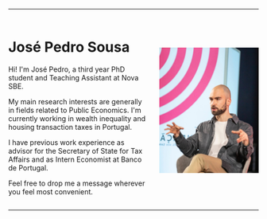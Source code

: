 
---

<div style="display: flex; align-items: center; justify-content: space-between; margin-top: 20px;">
  
  <!-- Left column: text -->
  <div style="flex: 1; padding-right: 20px;">
    <h1>José Pedro Sousa</h1>
    <p> Hi! I'm José Pedro, a third year PhD student and Teaching Assistant at Nova SBE.  <p>
     <p> My main research interests are generally in fields related to Public Economics. I'm currently working in wealth inequality and housing transaction taxes in Portugal.  <p>
I have previous work experience as advisor for the Secretary of State for Tax Affairs and as Intern Economist at Banco de Portugal.  <p>
    <p>  Feel free to drop me a message wherever you feel most convenient. </p>
  </div>

  <!-- Right column: photo -->
  <div>
    <img src="/assets/img/IMG_4059.jpeg" width="200">
  </div>

</div>

---
